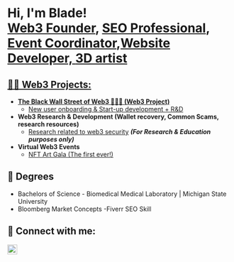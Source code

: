 <h1>Hi, I'm Blade! <br/><a href="https://afrocryptopunks.com/">Web3 Founder</a>, <a href="https://www.fiverr.com/bladebrown3/create-an-seo-to-help-grow-your-business-and-rank-on-google">SEO Professional</a>, <a href="https://twitter.com/i/events/1538206965280784386">Event Coordinator</a>,<a href="https://www.fiverr.com/s2/2ff96f6936">Website Developer, <a href="https://www.fiverr.com/bladebrown3/turn-your-physical-product-into-a-3d-model-and-nft">3D artist</h1>

<h2>👨‍💻 Web3 Projects:</h2>

- <b>The Black Wall Street of Web3 ✊🏽👑 (Web3 Project)</b>
  - [New user onboarding & Start-up development + R&D](https://afrocryptopunks.com/)
- <b> Web3 Research & Development (Wallet recovery, Common Scams, research resources)</b>
  - [Research related to web3 security](https://afrocryptopunks.com/research-development/) <b><i>(For Research & Education purposes only)</b></i>
- <b> Virtual Web3 Events</b>
  - [NFT Art Gala (The first ever!)](https://twitter.com/AfroCryptoPunk/status/1538210670327517186?s=20&t=H0RJtSKCbKhHbLJyiY3HGw)
 
 <h2> 📃 Degrees</h2>
 
 - Bachelors of Science - Biomedical Medical Laboratory | Michigan State University 
 - Bloomberg Market Concepts
 -Fiverr SEO Skill 
 
<h2> 🤳 Connect with me:</h2>

[<img align="left" alt="Sam Blade | Twitter" width="22px" src="https://cdn.jsdelivr.net/npm/simple-icons@v3/icons/twitter.svg" />][twitter]

[twitter]: https://twitter.com/Sam_Blade_

<!--
**joshmadakor1/joshmadakor1** is a ✨ _special_ ✨ repository because its `README.md` (this file) appears on your GitHub profile.

Here are some ideas to get you started:

- 🔭 I’m currently working on 
- 🌱 I’m currently learning ...
- 👯 I’m looking to collaborate on ...
- 🤔 I’m looking for help with ...
- 💬 Ask me about ...
- 📫 How to reach me: ...
- 😄 Pronouns: ...
- ⚡ Fun fact: ...
-->
